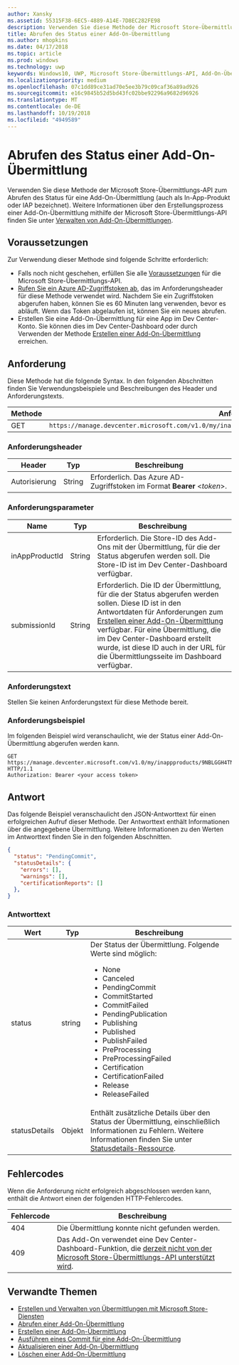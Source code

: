 ```yaml
---
author: Xansky
ms.assetid: 55315F38-6EC5-4889-A14E-7D8EC282FE98
description: Verwenden Sie diese Methode der Microsoft Store-Übermittlungs-API, um den Status einer Add-On-Übermittlung abzurufen.
title: Abrufen des Status einer Add-On-Übermittlung
ms.author: mhopkins
ms.date: 04/17/2018
ms.topic: article
ms.prod: windows
ms.technology: uwp
keywords: Windows10, UWP, Microsoft Store-Übermittlungs-API, Add-On-Übermittlung, Status
ms.localizationpriority: medium
ms.openlocfilehash: 07c1dd89ce31ad70e5ee3b79c09caf36a89ad926
ms.sourcegitcommit: e16c9845b52d5bd43fc02bbe92296a9682d96926
ms.translationtype: MT
ms.contentlocale: de-DE
ms.lasthandoff: 10/19/2018
ms.locfileid: "4949589"
---
```

# <a name="get-the-status-of-an-add-on-submission"></a>Abrufen des Status einer Add-On-Übermittlung

Verwenden Sie diese Methode der Microsoft Store-Übermittlungs-API zum Abrufen des Status für eine Add-On-Übermittlung (auch als In-App-Produkt oder IAP bezeichnet). Weitere Informationen über den Erstellungsprozess einer Add-On-Übermittlung mithilfe der Microsoft Store-Übermittlungs-API finden Sie unter [Verwalten von Add-On-Übermittlungen](manage-add-on-submissions.md).

## <a name="prerequisites"></a>Voraussetzungen

Zur Verwendung dieser Methode sind folgende Schritte erforderlich:

* Falls noch nicht geschehen, erfüllen Sie alle [Voraussetzungen](create-and-manage-submissions-using-windows-store-services.md#prerequisites) für die Microsoft Store-Übermittlungs-API.
* [Rufen Sie ein Azure AD-Zugriffstoken ab](create-and-manage-submissions-using-windows-store-services.md#obtain-an-azure-ad-access-token), das im Anforderungsheader für diese Methode verwendet wird. Nachdem Sie ein Zugriffstoken abgerufen haben, können Sie es 60 Minuten lang verwenden, bevor es abläuft. Wenn das Token abgelaufen ist, können Sie ein neues abrufen.
* Erstellen Sie eine Add-On-Übermittlung für eine App im Dev Center-Konto. Sie können dies im Dev Center-Dashboard oder durch Verwenden der Methode [Erstellen einer Add-On-Übermittlung](create-an-add-on-submission.md) erreichen.

## <a name="request"></a>Anforderung

Diese Methode hat die folgende Syntax. In den folgenden Abschnitten finden Sie Verwendungsbeispiele und Beschreibungen des Header und Anforderungstexts.

| Methode | Anforderungs-URI                                                      |
|--------|------------------------------------------------------------------|
| GET   | ```https://manage.devcenter.microsoft.com/v1.0/my/inappproducts/{inAppProductId}/submissions/{submissionId}/status``` |


### <a name="request-header"></a>Anforderungsheader

| Header        | Typ   | Beschreibung                                                                 |
|---------------|--------|-----------------------------------------------------------------------------|
| Autorisierung | String | Erforderlich. Das Azure AD-Zugriffstoken im Format **Bearer** &lt;*token*&gt;. |


### <a name="request-parameters"></a>Anforderungsparameter

| Name        | Typ   | Beschreibung                                                                 |
|---------------|--------|-----------------------------------------------------------------------------|
| inAppProductId | String | Erforderlich. Die Store-ID des Add-Ons mit der Übermittlung, für die der Status abgerufen werden soll. Die Store-ID ist im Dev Center-Dashboard verfügbar.  |
| submissionId | String | Erforderlich. Die ID der Übermittlung, für die der Status abgerufen werden sollen. Diese ID ist in den Antwortdaten für Anforderungen zum [Erstellen einer Add-On-Übermittlung](create-an-add-on-submission.md) verfügbar. Für eine Übermittlung, die im Dev Center-Dashboard erstellt wurde, ist diese ID auch in der URL für die Übermittlungsseite im Dashboard verfügbar.  |


### <a name="request-body"></a>Anforderungstext

Stellen Sie keinen Anforderungstext für diese Methode bereit.

### <a name="request-example"></a>Anforderungsbeispiel

Im folgenden Beispiel wird veranschaulicht, wie der Status einer Add-On-Übermittlung abgerufen werden kann.

```
GET https://manage.devcenter.microsoft.com/v1.0/my/inappproducts/9NBLGGH4TNMP/submissions/1152921504621243680/status HTTP/1.1
Authorization: Bearer <your access token>
```

## <a name="response"></a>Antwort

Das folgende Beispiel veranschaulicht den JSON-Antworttext für einen erfolgreichen Aufruf dieser Methode. Der Antworttext enthält Informationen über die angegebene Übermittlung. Weitere Informationen zu den Werten im Antworttext finden Sie in den folgenden Abschnitten.

```json
{
  "status": "PendingCommit",
  "statusDetails": {
    "errors": [],
    "warnings": [],
    "certificationReports": []
  },
}
```

### <a name="response-body"></a>Antworttext

| Wert      | Typ   | Beschreibung                                                                                                                                                                                                                                                                         |
|------------|--------|----------------------------------------------------------------------------------------------------------------------------------------------------------------------------------------------------------------------------------------------------------------------------------------|
| status           | string  | Der Status der Übermittlung. Folgende Werte sind möglich: <ul><li>None</li><li>Canceled</li><li>PendingCommit</li><li>CommitStarted</li><li>CommitFailed</li><li>PendingPublication</li><li>Publishing</li><li>Published</li><li>PublishFailed</li><li>PreProcessing</li><li>PreProcessingFailed</li><li>Certification</li><li>CertificationFailed</li><li>Release</li><li>ReleaseFailed</li></ul>   |
| statusDetails           | Objekt  |  Enthält zusätzliche Details über den Status der Übermittlung, einschließlich Informationen zu Fehlern. Weitere Informationen finden Sie unter [Statusdetails-Ressource](manage-add-on-submissions.md#status-details-object). |


## <a name="error-codes"></a>Fehlercodes

Wenn die Anforderung nicht erfolgreich abgeschlossen werden kann, enthält die Antwort einen der folgenden HTTP-Fehlercodes.

| Fehlercode |  Beschreibung   |
|--------|------------------|
| 404  | Die Übermittlung konnte nicht gefunden werden. |
| 409  | Das Add-On verwendet eine Dev Center-Dashboard-Funktion, die [derzeit nicht von der Microsoft Store-Übermittlungs-API unterstützt wird](create-and-manage-submissions-using-windows-store-services.md#not_supported).  |


## <a name="related-topics"></a>Verwandte Themen

* [Erstellen und Verwalten von Übermittlungen mit Microsoft Store-Diensten](create-and-manage-submissions-using-windows-store-services.md)
* [Abrufen einer Add-On-Übermittlung](get-an-add-on-submission.md)
* [Erstellen einer Add-On-Übermittlung](create-an-add-on-submission.md)
* [Ausführen eines Commit für eine Add-On-Übermittlung](commit-an-add-on-submission.md)
* [Aktualisieren einer Add-On-Übermittlung](update-an-add-on-submission.md)
* [Löschen einer Add-On-Übermittlung](delete-an-add-on-submission.md)
